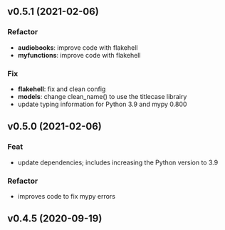 ## v0.5.1 (2021-02-06)

### Refactor

- **audiobooks**: improve code with flakehell
- **myfunctions**: improve code with flakehell

### Fix

- **flakehell**: fix and clean config
- **models**: change clean_name() to use the titlecase librairy
- update typing information for Python 3.9 and mypy 0.800

## v0.5.0 (2021-02-06)

### Feat

- update dependencies; includes increasing the Python version to 3.9

### Refactor

- improves code to fix mypy errors

## v0.4.5 (2020-09-19)
